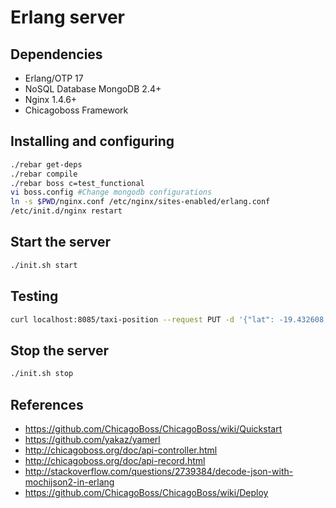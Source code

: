 # Erlang server

## Dependencies
* Erlang/OTP 17
* NoSQL Database MongoDB 2.4+
* Nginx 1.4.6+
* Chicagoboss Framework

## Installing and configuring
```bash
./rebar get-deps
./rebar compile
./rebar boss c=test_functional
vi boss.config #Change mongodb configurations
ln -s $PWD/nginx.conf /etc/nginx/sites-enabled/erlang.conf
/etc/init.d/nginx restart
```

## Start the server
```bash
./init.sh start
```

## Testing
```bash
curl localhost:8085/taxi-position --request PUT -d '{"lat": -19.432608, "long": -99.133208}' -H 'Accept: application/json' -H 'Content-type: application/json'
```

## Stop the server
```bash
./init.sh stop
```

## References
* https://github.com/ChicagoBoss/ChicagoBoss/wiki/Quickstart
* https://github.com/yakaz/yamerl
* http://chicagoboss.org/doc/api-controller.html
* http://chicagoboss.org/doc/api-record.html
* http://stackoverflow.com/questions/2739384/decode-json-with-mochijson2-in-erlang
* https://github.com/ChicagoBoss/ChicagoBoss/wiki/Deploy
